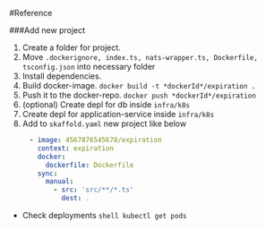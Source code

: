 #Reference

###Add new project

1. Create a folder for project.
2. Move `.dockerignore, index.ts, nats-wrapper.ts, Dockerfile, tsconfig.json` into necessary folder
3. Install dependencies.
4. Build docker-image. ```docker build -t *dockerId*/expiration . ```
5. Push it to the docker-repo. ```docker push *dockerId*/expiration ```
6. (optional) Create depl for db inside `infra/k8s`
7. Create depl for application-service inside `infra/k8s`
8. Add to `skaffold.yaml` new project like below
```yaml    
     - image: 4567876545678/expiration
       context: expiration
       docker:
         dockerfile: Dockerfile
       sync:
         manual:
           - src: 'src/**/*.ts'
             dest: .
```
* Check deployments ```shell kubectl get pods```
